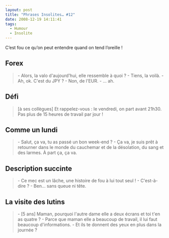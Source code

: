 ```yaml
---
layout: post
title: "Phrases Insolites… #12"
date: 2008-12-19 14:11:41
tags:
  - Humour
  - Insolite
---
```


C’est fou ce qu’on peut entendre quand on tend l’oreille&nbsp;!

<!-- more -->

## Forex

> \- Alors, la valo d'aujourd'hui, elle ressemble à quoi&nbsp;?
> \- Tiens, la voilà.
> \- Ah, ok. C'est du JPY&nbsp;?
> \- Non, de l'EUR.
> \- … ah.

## Défi

> [à ses collègues] Et rappelez-vous&nbsp;: le vendredi, on part avant 21h30\. Pas plus de 15 heures de travail par jour&nbsp;!

## Comme un lundi

> \- Salut, ça va, tu as passé un bon week-end&nbsp;?
> \- Ça va, je suis prêt à retourner dans le monde du cauchemar et de la désolation, du sang et des larmes. À part ça, ça va.

## Description succinte

> \- Ce mec est un lâche, une histoire de fou à lui tout seul&nbsp;!
> \- C'est-à-dire&nbsp;?
> \- Ben… sans queue ni tête.

## La visite des lutins

> \- [5 ans] Maman, pourquoi l'autre dame elle a deux écrans et toi t'en as quatre&nbsp;?
> \- Parce que maman elle a beaucoup de travail, il lui faut beaucoup d'informations.
> \- Et ils te donnent des yeux en plus dans la journée&nbsp;?
